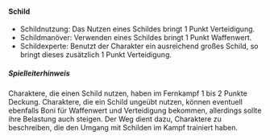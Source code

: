 #### Schild

* Schildnutzung: Das Nutzen eines Schildes bringt 1 Punkt Verteidigung.
* Schildmanöver: Verwenden eines Schildes bringt 1 Punkt Waffenwert.
* Schildexperte: Benutzt der Charakter ein ausreichend großes Schild, so bringt dieses zusätzlich 1 Punkt Verteidigung.

##### Spielleiterhinweis

Charaktere, die einen Schild nutzen, haben im Fernkampf 1  bis 2 Punkte Deckung. Charaktere, die ein Schild ungeübt
nutzen, können eventuell ebenfalls Boni für Waffenwert und Verteidigung bekommen, allerdings sollte ihre Belastung
auch steigen. Der Weg dient dazu, Charaktere zu beschreiben, die den Umgang mit Schilden im Kampf trainiert haben.
